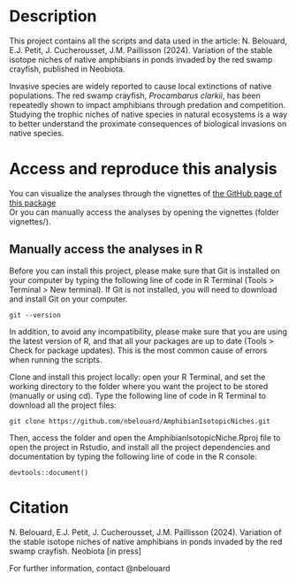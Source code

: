 # Description

This project contains all the scripts and data used in the article: N. Belouard, E.J. Petit, J. Cucherousset, J.M. Paillisson (2024). Variation of the stable isotope niches of native amphibians in ponds invaded by the red swamp crayfish, published in Neobiota.

Invasive species are widely reported to cause local extinctions of native populations. The red swamp crayfish, _Procambarus clarkii_, has been repeatedly shown to impact amphibians through predation and competition. Studying the trophic niches of native species in natural ecosystems is a way to better understand the proximate consequences of biological invasions on native species. 

# Access and reproduce this analysis

You can visualize the analyses through the vignettes of [the GitHub page of this package](https://nbelouard.github.io/AmphibianIsotopicNiche/)  
Or you can manually access the analyses by opening the vignettes (folder vignettes/).  


## Manually access the analyses in R

Before you can install this project, please make sure that Git is installed on your computer by typing the following line of code in R Terminal (Tools > Terminal > New terminal). If Git is not installed, you will need to download and install Git on your computer.
```
git --version 
```

In addition, to avoid any incompatibility, please make sure that you are using the latest version of R, and that all your packages are up to date (Tools > Check for package updates). This is the most common cause of errors when running the scripts.

Clone and install this project locally: open your R Terminal, and set the working directory to the folder where you want the project to be stored (manually or using cd). Type the following line of code in R Terminal to download all the project files:

```
git clone https://github.com/nbelouard/AmphibianIsotopicNiches.git
```

Then, access the folder and open the AmphibianIsotopicNiche.Rproj file to open the project in Rstudio, and install all the project dependencies and documentation by typing the following line of code in the R console:
```
devtools::document()
```

# Citation

N. Belouard, E.J. Petit, J. Cucherousset, J.M. Paillisson (2024). Variation of the stable isotope niches of native amphibians in ponds invaded by the red swamp crayfish. Neobiota [in press]

For further information, contact @nbelouard

